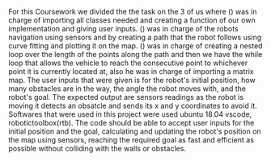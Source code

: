 For this Coursework we divided the the task on the 3 of us where () was in charge of importing all classes needed and creating a function of our own implementation and giving user inputs. () was in charge of the robots navigation using sensors and by creating a path that the robot follows using curve fitting and plotting it on the map. () was in charge of creating a nested loop over the length of the points along the path and then we have the while loop that allows the vehicle to reach the consecutive point to whichever point it is currently located at, also he was in charge of importing a matrix map.
The user inputs that were given is for the robot's initial position, how many obstacles are in the way, the angle the robot moves with, and the robot's goal. The expected output are sensors readings as the robot is moving it detects an obsatcle and sends its x and y coordinates to avoid it.
Softwares that were used in this project were used ubuntu 18.04 vscode, robotictoolbox(rtb).
The code should be able to accept user inputs for the initial position and the goal, calculating and updating the robot's position on the map using sensors, reaching the required goal as fast and efficient as possible without colliding with the walls or obstacles.
